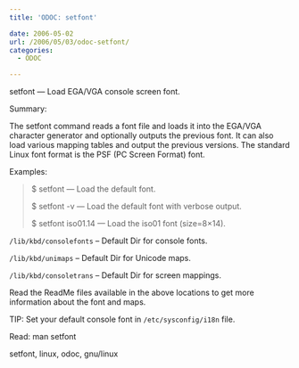 ```yaml
---
title: 'ODOC: setfont'

date: 2006-05-02
url: /2006/05/03/odoc-setfont/
categories:
  - ODOC

---
```

setfont &#8212; Load EGA/VGA console screen font.

Summary:

The setfont command reads a font file and loads it into the EGA/VGA character generator and optionally outputs the previous font. It can also load various mapping tables and output the previous versions. The standard Linux font format is the PSF (PC Screen Format) font.

Examples:

> $ setfont &#8212; Load the default font.
> 
> $ setfont -v &#8212; Load the default font with verbose output.
> 
> $ setfont iso01.14 &#8212; Load the iso01 font (size=8&#215;14).

`/lib/kbd/consolefonts` &#8211; Default Dir for console fonts.
  
`/lib/kbd/unimaps` &#8211; Default Dir for Unicode maps.
  
`/lib/kbd/consoletrans` &#8211; Default Dir for screen mappings.

Read the ReadMe files available in the above locations to get more information about the font and maps.

TIP: Set your default console font in `/etc/sysconfig/i18n` file.

Read: man setfont
  
<tags>setfont, linux, odoc, gnu/linux</tags>